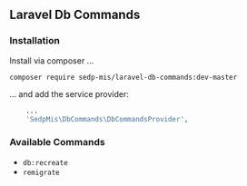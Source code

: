 ## Laravel Db Commands

### Installation

Install via composer ...
```
composer require sedp-mis/laravel-db-commands:dev-master
```

... and add the service provider:

```php
    ...
    'SedpMis\DbCommands\DbCommandsProvider',

```

### Available Commands

- `db:recreate`
- `remigrate`
